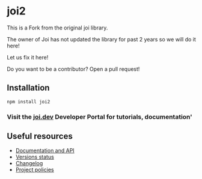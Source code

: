 # joi2

This is a Fork from the original joi library.

The owner of Joi has not updated the library for past 2 years so we will do it here!

Let us fix it here!

Do you want to be a contributor? Open a pull request!

## Installation
`npm install joi2`

### Visit the [joi.dev](https://joi.dev) Developer Portal for tutorials, documentation'

## Useful resources

- [Documentation and API](https://joi.dev/api/)
- [Versions status](https://joi.dev/resources/status/#joi)
- [Changelog](https://joi.dev/resources/changelog/)
- [Project policies](https://joi.dev/policies/)
